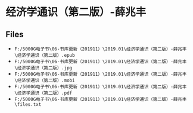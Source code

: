 # 经济学通识（第二版）-薛兆丰

## Files

- `F:/5000G电子书\06-书库更新（201911）\2019.01\经济学通识（第二版）-薛兆丰\经济学通识（第二版）.epub`
- `F:/5000G电子书\06-书库更新（201911）\2019.01\经济学通识（第二版）-薛兆丰\经济学通识（第二版）.jpg`
- `F:/5000G电子书\06-书库更新（201911）\2019.01\经济学通识（第二版）-薛兆丰\经济学通识（第二版）.mobi`
- `F:/5000G电子书\06-书库更新（201911）\2019.01\经济学通识（第二版）-薛兆丰\经济学通识（第二版）.pdf`
- `F:/5000G电子书\06-书库更新（201911）\2019.01\经济学通识（第二版）-薛兆丰\files.txt`
